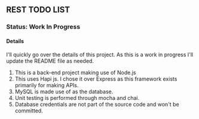 ## REST TODO LIST

### **Status: Work In Progress**

#### Details

I'll quickly go over the details of this project. As this is a work in progress I'll update the README file as needed.

1. This is a back-end project making use of Node.js
2. This uses Hapi js. I chose it over Express as this framework exists primarily for making APIs. 
3. MySQL is made use of as the database.
4. Unit testing is performed through mocha and chai.
5. Database credentials are not part of the source code and won't be committed. 


